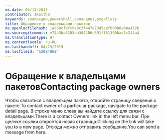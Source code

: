 ```yaml
---
ms.date: 06/12/2017
contributor: JKeithB
keywords: коллекции,powershell,командлет,psgallery
title: Обращение к владельцами пакетов
ms.openlocfilehash: 1adb0cfefc9e9c3f447e7345eaf0b088a04a452b
ms.sourcegitcommit: e7445ba8203da304286c591ff513900ad1c244a4
ms.translationtype: HT
ms.contentlocale: ru-RU
ms.lasthandoff: 04/23/2019
ms.locfileid: "62084068"
---
```

# <a name="contacting-package-owners"></a><span data-ttu-id="bc4cb-103">Обращение к владельцами пакетов</span><span class="sxs-lookup"><span data-stu-id="bc4cb-103">Contacting package owners</span></span>

<span data-ttu-id="bc4cb-104">Чтобы связаться с владельцем пакета, откройте страницу сведений о пакете.</span><span class="sxs-lookup"><span data-stu-id="bc4cb-104">To contact owner of a particular package, navigate to the package detail page.</span></span>
<span data-ttu-id="bc4cb-105">В строке меню слева вы найдете ссылку для связи с владельцами.</span><span class="sxs-lookup"><span data-stu-id="bc4cb-105">There is a contact Owners link in the left menu bar.</span></span>
<span data-ttu-id="bc4cb-106">При щелчке ссылки откроется новая страница.</span><span class="sxs-lookup"><span data-stu-id="bc4cb-106">Clicking on the link will take you to a new page.</span></span>
<span data-ttu-id="bc4cb-107">Отсюда можно отправить сообщение.</span><span class="sxs-lookup"><span data-stu-id="bc4cb-107">You can send a message from here.</span></span>
